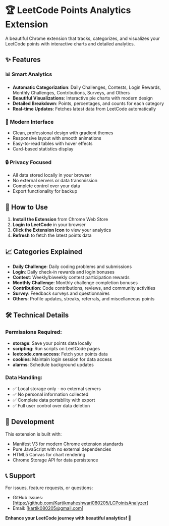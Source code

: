 # 🏆 LeetCode Points Analytics Extension

A beautiful Chrome extension that tracks, categorizes, and visualizes your LeetCode points with interactive charts and detailed analytics.

## ✨ Features

### 📊 **Smart Analytics**
- **Automatic Categorization**: Daily Challenges, Contests, Login Rewards, Monthly Challenges, Contributions, Surveys, and Others
- **Beautiful Visualizations**: Interactive pie charts with modern design
- **Detailed Breakdown**: Points, percentages, and counts for each category
- **Real-time Updates**: Fetches latest data from LeetCode automatically

### 🎨 **Modern Interface**
- Clean, professional design with gradient themes
- Responsive layout with smooth animations
- Easy-to-read tables with hover effects
- Card-based statistics display

### 🔒 **Privacy Focused**
- All data stored locally in your browser
- No external servers or data transmission
- Complete control over your data
- Export functionality for backup

## 🚀 How to Use

1. **Install the Extension** from Chrome Web Store
2. **Login to LeetCode** in your browser
3. **Click the Extension Icon** to view your analytics
4. **Refresh** to fetch the latest points data

## 📈 Categories Explained

- **Daily Challenge**: Daily coding problems and submissions
- **Login**: Daily check-in rewards and login bonuses  
- **Contest**: Weekly/biweekly contest participation rewards
- **Monthly Challenge**: Monthly challenge completion bonuses
- **Contribution**: Code contributions, reviews, and community activities
- **Survey**: Feedback surveys and questionnaires
- **Others**: Profile updates, streaks, referrals, and miscellaneous points

## 🛠️ Technical Details

### Permissions Required:
- **storage**: Save your points data locally
- **scripting**: Run scripts on LeetCode pages
- **leetcode.com access**: Fetch your points data
- **cookies**: Maintain login session for data access
- **alarms**: Schedule background updates

### Data Handling:
- ✅ Local storage only - no external servers
- ✅ No personal information collected
- ✅ Complete data portability with export
- ✅ Full user control over data deletion

## 🔧 Development

This extension is built with:
- Manifest V3 for modern Chrome extension standards
- Pure JavaScript with no external dependencies
- HTML5 Canvas for chart rendering
- Chrome Storage API for data persistence

## 📞 Support

For issues, feature requests, or questions:
- GitHub Issues: [https://github.com/Kartikmaheshwari080205/LCPointsAnalyzer]
- Email: [kartik080205@gmail.com]

**Enhance your LeetCode journey with beautiful analytics! 🚀**
